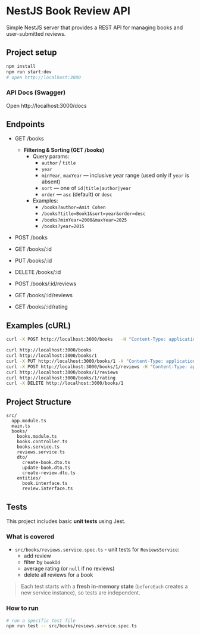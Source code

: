 # NestJS Book Review API

Simple NestJS server that provides a REST API for managing books and user-submitted reviews.

## Project setup
```bash
npm install
npm run start:dev
# open http://localhost:3000
```
### API Docs (Swagger)
Open http://localhost:3000/docs

## Endpoints
- GET /books  
  - **Filtering & Sorting (GET /books)**
    - Query params:
      - `author` / `title`
      - `year`
      - `minYear`, `maxYear` — inclusive year range (used only if `year` is absent)
      - `sort` — one of `id|title|author|year`
      - `order` — `asc` (default) or `desc`
    - Examples:
      - `/books?author=Amit Cohen`
      - `/books?title=Book1&sort=year&order=desc`
      - `/books?minYear=2000&maxYear=2025`
      - `/books?year=2015`

- POST /books  
- GET /books/:id  
- PUT /books/:id  
- DELETE /books/:id  
- POST /books/:id/reviews  
- GET /books/:id/reviews  
- GET /books/:id/rating  


## Examples (cURL)
```bash
curl -X POST http://localhost:3000/books   -H "Content-Type: application/json"   -d '{"title":"Book1","author":"Amit Cohen","year":2025}'

curl http://localhost:3000/books
curl http://localhost:3000/books/1
curl -X PUT http://localhost:3000/books/1 -H "Content-Type: application/json" -d '{"year":2015}'
curl -X POST http://localhost:3000/books/1/reviews -H "Content-Type: application/json" -d '{"rating":5,"comment":"Amazing writing"}'
curl http://localhost:3000/books/1/reviews
curl http://localhost:3000/books/1/rating
curl -X DELETE http://localhost:3000/books/1
```

## Project Structure
```
src/
  app.module.ts
  main.ts
  books/
    books.module.ts
    books.controller.ts
    books.service.ts
    reviews.service.ts
    dto/
      create-book.dto.ts
      update-book.dto.ts
      create-review.dto.ts
    entities/
      book.interface.ts
      review.interface.ts
```

## Tests

This project includes basic **unit tests** using Jest.

### What is covered
- `src/books/reviews.service.spec.ts` - unit tests for `ReviewsService`:
  - add review
  - filter by `bookId`
  - average rating (or `null` if no reviews)
  - delete all reviews for a book

> Each test starts with a **fresh in-memory state** (`beforeEach` creates a new service instance), so tests are independent.

### How to run
```bash
# run a specific test file
npm run test -- src/books/reviews.service.spec.ts
